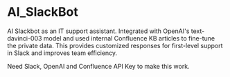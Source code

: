 # AI_SlackBot
 AI Slackbot as an IT support assistant. 
 Integrated with OpenAI's text-davinci-003 model and used internal Confluence KB articles to fine-tune the private data. 
 This provides customized responses for first-level support in Slack and improves team efficiency.

 Need Slack, OpenAI and Confluence API Key to make this work. 
